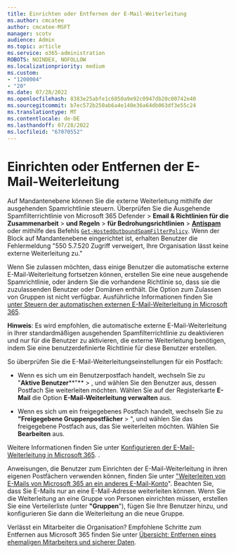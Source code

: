 ```yaml
---
title: Einrichten oder Entfernen der E-Mail-Weiterleitung
ms.author: cmcatee
author: cmcatee-MSFT
manager: scotv
audience: Admin
ms.topic: article
ms.service: o365-administration
ROBOTS: NOINDEX, NOFOLLOW
ms.localizationpriority: medium
ms.custom:
- "1200004"
- "20"
ms.date: 07/28/2022
ms.openlocfilehash: 8383e25abfe1c6050a9e92c0947db20c00742e40
ms.sourcegitcommit: b7ec572b250ab6a4e140e36a64db063df3e55c24
ms.translationtype: MT
ms.contentlocale: de-DE
ms.lasthandoff: 07/28/2022
ms.locfileid: "67070552"
---
```

# <a name="set-up-or-remove-email-forwarding"></a>Einrichten oder Entfernen der E-Mail-Weiterleitung

Auf Mandantenebene können Sie die externe Weiterleitung mithilfe der ausgehenden Spamrichtlinie steuern. Überprüfen Sie die Ausgehende Spamfilterrichtlinie von Microsoft 365 Defender > **Email & Richtlinien für die Zusammenarbeit** > **und Regeln** > **für Bedrohungsrichtlinien** > [**Antispam**](https://security.microsoft.com/antispam) oder mithilfe des Befehls [`Get-HostedOutboundSpamFilterPolicy`](https://docs.microsoft.com/powershell/module/exchange/get-hostedoutboundspamfilterpolicy). Wenn der Block auf Mandantenebene eingerichtet ist, erhalten Benutzer die Fehlermeldung "550 5.7.520 Zugriff verweigert, Ihre Organisation lässt keine externe Weiterleitung zu."

Wenn Sie zulassen möchten, dass einige Benutzer die automatische externe E-Mail-Weiterleitung fortsetzen können, erstellen Sie eine neue ausgehende Spamrichtlinie, oder ändern Sie die vorhandene Richtlinie so, dass sie die zuzulassenden Benutzer oder Domänen enthält. Die Option zum Zulassen von Gruppen ist nicht verfügbar. Ausführliche Informationen finden Sie [unter Steuern der automatischen externen E-Mail-Weiterleitung in Microsoft 365](https://docs.microsoft.com/microsoft-365/security/office-365-security/external-email-forwarding).

**Hinweis**: Es wird empfohlen, die automatische externe E-Mail-Weiterleitung in Ihrer standardmäßigen ausgehenden Spamfilterrichtlinie zu deaktivieren und nur für die Benutzer zu aktivieren, die externe Weiterleitung benötigen, indem Sie eine benutzerdefinierte Richtlinie für diese Benutzer erstellen. 

So überprüfen Sie die E-Mail-Weiterleitungseinstellungen für ein Postfach:

- Wenn es sich um ein Benutzerpostfach handelt, wechseln Sie zu "**Aktive Benutzer****"** > , und wählen Sie den Benutzer aus, dessen Postfach Sie weiterleiten möchten. Wählen Sie auf der Registerkarte **E-Mail** die Option **E-Mail-Weiterleitung verwalten** aus.

- Wenn es sich um ein freigegebenes Postfach handelt, wechseln Sie zu **"Freigegebene Gruppenpostfächer** > ", und wählen Sie das freigegebene Postfach aus, das Sie weiterleiten möchten. Wählen Sie **Bearbeiten** aus.

Weitere Informationen finden Sie unter [Konfigurieren der E-Mail-Weiterleitung in Microsoft 365](https://docs.microsoft.com/microsoft-365/admin/email/configure-email-forwarding). .

Anweisungen, die Benutzer zum Einrichten der E-Mail-Weiterleitung in ihren eigenen Postfächern verwenden können, finden Sie unter ["Weiterleiten von E-Mails von Microsoft 365 an ein anderes E-Mail-Konto](https://support.office.com/article/Forward-email-from-Office-365-to-another-email-account-1ed4ee1e-74f8-4f53-a174-86b748ff6a0e)". Beachten Sie, dass Sie E-Mails nur an eine E-Mail-Adresse weiterleiten können. Wenn Sie die Weiterleitung an eine Gruppe von Personen einrichten müssen, erstellen Sie eine Verteilerliste (unter **"Gruppen**"), fügen Sie Ihre Benutzer hinzu, und konfigurieren Sie dann die Weiterleitung an die neue Gruppe.

Verlässt ein Mitarbeiter die Organisation? Empfohlene Schritte zum Entfernen aus Microsoft 365 finden Sie unter [Übersicht: Entfernen eines ehemaligen Mitarbeiters und sicherer Daten](https://docs.microsoft.com/microsoft-365/admin/add-users/remove-former-employee).
